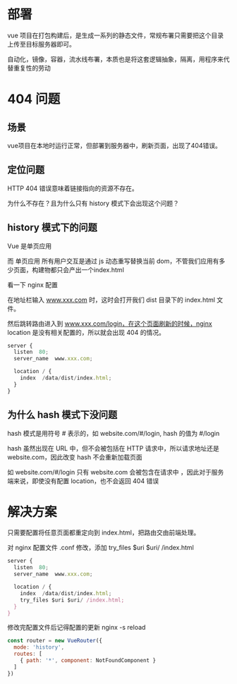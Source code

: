 # 部署

vue 项目在打包构建后，是生成一系列的静态文件，常规布署只需要把这个目录上传至目标服务器即可。

自动化，镜像，容器，流水线布署，本质也是将这套逻辑抽象，隔离，用程序来代替重复性的劳动



# 404 问题


## 场景

vue项目在本地时运行正常，但部署到服务器中，刷新页面，出现了404错误。


## 定位问题

HTTP 404 错误意味着链接指向的资源不存在。

为什么不存在？且为什么只有 history 模式下会出现这个问题？


## history 模式下的问题

Vue 是单页应用

而 单页应用 所有用户交互是通过 js 动态重写替换当前 dom，不管我们应用有多少页面，构建物都只会产出一个index.html


看一下 nginx 配置

在地址栏输入 www.xxx.com 时，这时会打开我们 dist 目录下的 index.html 文件。

然后跳转路由进入到 www.xxx.com/login，在这个页面刷新的时候，nginx location 是没有相关配置的，所以就会出现 404 的情况。
```js
server {
  listen  80;
  server_name  www.xxx.com;

  location / {
    index  /data/dist/index.html;
  }
}
```



## 为什么 hash 模式下没问题

hash 模式是用符号 # 表示的，如 website.com/#/login, hash 的值为 #/login

hash 虽然出现在 URL 中，但不会被包括在 HTTP 请求中，所以请求地址还是 website.com，因此改变 hash 不会重新加载页面

如 website.com/#/login 只有 website.com 会被包含在请求中 ，因此对于服务端来说，即使没有配置 location，也不会返回 404 错误



# 解决方案

只需要配置将任意页面都重定向到 index.html，把路由交由前端处理。

对 nginx 配置文件 .conf 修改，添加 try_files $uri $uri/ /index.html

```js
server {
  listen  80;
  server_name  www.xxx.com;

  location / {
    index  /data/dist/index.html;
    try_files $uri $uri/ /index.html;
  }
}
```
修改完配置文件后记得配置的更新 nginx -s reload

```js
const router = new VueRouter({
  mode: 'history',
  routes: [
    { path: '*', component: NotFoundComponent }
  ]
})
```